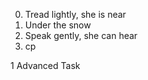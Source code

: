 0. Tread lightly, she is near
1. Under the snow
2. Speak gently, she can hear
3. cp

1 Advanced Task
